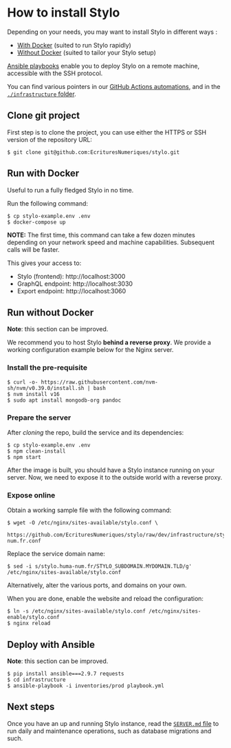 # How to install Stylo

Depending on your needs, you may want to install Stylo in different ways :

 - [With Docker](#run-with-docker) (suited to run Stylo rapidly)
 - [Without Docker](#run-without-docker) (suited to tailor your Stylo setup)

[Ansible playbooks](#deploy-with-ansible) enable you to deploy Stylo on a remote machine, accessible with the SSH protocol.

You can find various pointers in our [GitHub Actions automations](./.github/workflows/deploy.yml), and in the [`./infrastructure` folder](./infrastructure).

## Clone git project

First step is to clone the project, you can use either the HTTPS or SSH version of the repository URL:


    $ git clone git@github.com:EcrituresNumeriques/stylo.git


## Run with Docker

Useful to run a fully fledged Stylo in no time.

Run the following command:

    $ cp stylo-example.env .env
    $ docker-compose up

**NOTE:** The first time, this command can take a few dozen minutes depending on your network speed and machine capabilities. Subsequent calls will be faster.

This gives your access to:
- Stylo (frontend): http://localhost:3000
- GraphQL endpoint: http://localhost:3030
- Export endpoint: http://localhost:3060

## Run without Docker

**Note**: this section can be improved.

We recommend you to host Stylo **behind a reverse proxy**.
We provide a working configuration example below for the Nginx server.

### Install the pre-requisite

    $ curl -o- https://raw.githubusercontent.com/nvm-sh/nvm/v0.39.0/install.sh | bash
    $ nvm install v16
    $ sudo apt install mongodb-org pandoc

### Prepare the server

After _cloning_ the repo, build the service and its dependencies:

    $ cp stylo-example.env .env
    $ npm clean-install
    $ npm start


After the image is built, you should have a Stylo instance running on your server.
Now, we need to expose it to the outside world with a reverse proxy.

### Expose online

Obtain a working sample file with the following command:

    $ wget -O /etc/nginx/sites-available/stylo.conf \
        https://github.com/EcrituresNumeriques/stylo/raw/dev/infrastructure/stylo.huma-num.fr.conf

Replace the service domain name:

    $ sed -i s/stylo.huma-num.fr/STYLO_SUBDOMAIN.MYDOMAIN.TLD/g' /etc/nginx/sites-available/stylo.conf

Alternatively, alter the various ports, and domains on your own.

When you are done, enable the website and reload the configuration:

    $ ln -s /etc/nginx/sites-available/stylo.conf /etc/nginx/sites-enable/stylo.conf
    $ nginx reload

## Deploy with Ansible

**Note**: this section can be improved.

    $ pip install ansible===2.9.7 requests
    $ cd infrastructure
    $ ansible-playbook -i inventories/prod playbook.yml

## Next steps

Once you have an up and running Stylo instance, read the [`SERVER.md` file](SERVER.md) to run daily and maintenance operations, such as database migrations and such.
